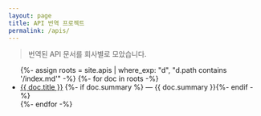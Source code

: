 ```yaml
---
layout: page
title: API 번역 프로젝트
permalink: /apis/
---
```


> 번역된 API 문서를 회사별로 모았습니다.

<ul>
  {%- assign roots = site.apis | where_exp: "d", "d.path contains '/index.md'" -%}
  {%- for doc in roots -%}
    <li>
      <a href="{{ doc.url | relative_url }}">{{ doc.title }}</a>
      {%- if doc.summary %} — {{ doc.summary }}{%- endif -%}
    </li>
  {%- endfor -%}
</ul>
